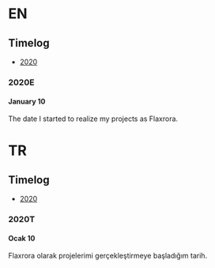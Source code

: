 # EN
## Timelog
* [2020](#2020E)

### 2020E
#### January 10 
The date I started to realize my projects as Flaxrora.

# TR
## Timelog
* [2020](#2020T)

### 2020T

#### Ocak 10
Flaxrora olarak projelerimi gerçekleştirmeye başladığım tarih.

